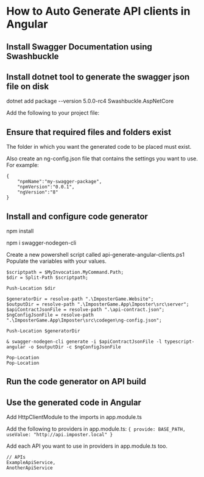 How to Auto Generate API clients in Angular
===========================================

Install Swagger Documentation using Swashbuckle
-----------------------------------------------

<PackageReference Include="Swashbuckle.AspNetCore" Version="5.0.0-rc4" />
<PackageReference Include="Swashbuckle.AspNetCore.SwaggerGen" Version="5.0.0-rc4" />
<PackageReference Include="Swashbuckle.AspNetCore.SwaggerUI" Version="5.0.0-rc4" />

Install dotnet tool to generate the swagger json file on disk
-------------------------------------------------------------

dotnet add package --version 5.0.0-rc4 Swashbuckle.AspNetCore

Add the following to your project file:

<Target Name="SwaggerToFile" AfterTargets="AfterBuild">
    <Exec Command="dotnet swagger tofile  --serializeasv2 --output ../api-contract.json $(OutputPath)$(AssemblyName).dll v1" />
</Target>

Ensure that required files and folders exist
--------------------------------------------

The folder in which you want the generated code to be placed must exist.

Also create an ng-config.json file that contains the settings you want to use.
For example:

```
{
    "npmName":"my-swagger-package",
    "npmVersion":"0.0.1",
    "ngVersion":"8"
}
```

Install and configure code generator
------------------------------------

npm install

npm i swagger-nodegen-cli

Create a new powershell script called api-generate-angular-clients.ps1
Populate the variables with your values.

```
$scriptpath = $MyInvocation.MyCommand.Path;
$dir = Split-Path $scriptpath;

Push-Location $dir

$generatorDir = resolve-path ".\ImposterGame.Website";
$outputDir = resolve-path ".\ImposterGame.App\Imposter\src\server";
$apiContractJsonFile = resolve-path ".\api-contract.json";
$ngConfigJsonFile = resolve-path ".\ImposterGame.App\Imposter\src\codegen\ng-config.json";

Push-Location $generatorDir

& swagger-nodegen-cli generate -i $apiContractJsonFile -l typescript-angular -o $outputDir -c $ngConfigJsonFile

Pop-Location
Pop-Location
```

Run the code generator on API build
-----------------------------------

<Target Name="SwaggerToFile" AfterTargets="AfterBuild">
    <Exec Command="dotnet swagger tofile  --serializeasv2 --output ../api-contract.json $(OutputPath)$(AssemblyName).dll v1" />
    <Exec Command="powershell.exe -NonInteractive -executionpolicy Unrestricted -command &quot;..\api-generate-angular-clients.ps1&quot;" />
</Target>

Use the generated code in Angular
---------------------------------

Add HttpClientModule to the imports in app.module.ts

Add the following to providers in app.module.ts:
```{ provide: BASE_PATH, useValue: "http://api.imposter.local" }```

Add each API you want to use in providers in app.module.ts too.
```
// APIs
ExampleApiService,
AnotherApiService
```